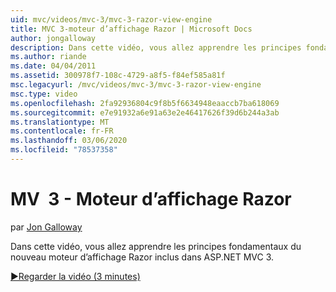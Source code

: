 ```yaml
---
uid: mvc/videos/mvc-3/mvc-3-razor-view-engine
title: MVC 3-moteur d’affichage Razor | Microsoft Docs
author: jongalloway
description: Dans cette vidéo, vous allez apprendre les principes fondamentaux du nouveau moteur d’affichage Razor inclus dans ASP.NET MVC 3.
ms.author: riande
ms.date: 04/04/2011
ms.assetid: 300978f7-108c-4729-a8f5-f84ef585a81f
msc.legacyurl: /mvc/videos/mvc-3/mvc-3-razor-view-engine
msc.type: video
ms.openlocfilehash: 2fa92936804c9f8b5f6634948eaaccb7ba618069
ms.sourcegitcommit: e7e91932a6e91a63e2e46417626f39d6b244a3ab
ms.translationtype: MT
ms.contentlocale: fr-FR
ms.lasthandoff: 03/06/2020
ms.locfileid: "78537358"
---
```

# <a name="mvc-3---razor-view-engine"></a>MV  3 - Moteur d’affichage Razor

par [Jon Galloway](https://github.com/jongalloway)

Dans cette vidéo, vous allez apprendre les principes fondamentaux du nouveau moteur d’affichage Razor inclus dans ASP.NET MVC 3.

[&#9654;Regarder la vidéo (3 minutes)](https://channel9.msdn.com/Blogs/ASP-NET-Site-Videos/mvc-3-razor-view-engine)
